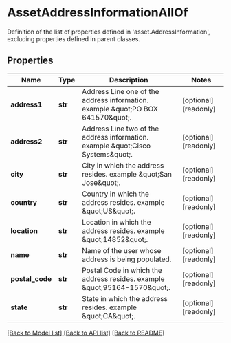 # AssetAddressInformationAllOf

Definition of the list of properties defined in 'asset.AddressInformation', excluding properties defined in parent classes.
## Properties
Name | Type | Description | Notes
------------ | ------------- | ------------- | -------------
**address1** | **str** | Address Line one of the address information. example \&quot;PO BOX 641570\&quot;. | [optional] [readonly] 
**address2** | **str** | Address Line two of the address information. example \&quot;Cisco Systems\&quot;. | [optional] [readonly] 
**city** | **str** | City in which the address resides. example \&quot;San Jose\&quot;. | [optional] [readonly] 
**country** | **str** | Country in which the address resides. example \&quot;US\&quot;. | [optional] [readonly] 
**location** | **str** | Location in which the address resides. example \&quot;14852\&quot;. | [optional] [readonly] 
**name** | **str** | Name of the user whose address is being populated. | [optional] [readonly] 
**postal_code** | **str** | Postal Code in which the address resides. example \&quot;95164-1570\&quot;. | [optional] [readonly] 
**state** | **str** | State in which the address resides. example \&quot;CA\&quot;. | [optional] [readonly] 

[[Back to Model list]](../README.md#documentation-for-models) [[Back to API list]](../README.md#documentation-for-api-endpoints) [[Back to README]](../README.md)


